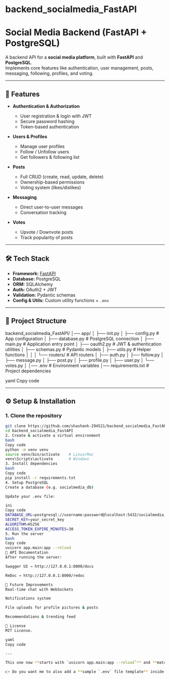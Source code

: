 # backend_socialmedia_FastAPI

# Social Media Backend (FastAPI + PostgreSQL)

A backend API for a **social media platform**, built with **FastAPI** and **PostgreSQL**.  
Implements core features like authentication, user management, posts, messaging, following, profiles, and voting.

---

## 🚀 Features

- **Authentication & Authorization**
  - User registration & login with JWT
  - Secure password hashing
  - Token-based authentication

- **Users & Profiles**
  - Manage user profiles
  - Follow / Unfollow users
  - Get followers & following list

- **Posts**
  - Full CRUD (create, read, update, delete)
  - Ownership-based permissions
  - Voting system (likes/dislikes)

- **Messaging**
  - Direct user-to-user messages
  - Conversation tracking

- **Votes**
  - Upvote / Downvote posts
  - Track popularity of posts

---

## 🛠 Tech Stack

- **Framework:** [FastAPI](https://fastapi.tiangolo.com/)  
- **Database:** PostgreSQL  
- **ORM:** SQLAlchemy  
- **Auth:** OAuth2 + JWT  
- **Validation:** Pydantic schemas  
- **Config & Utils:** Custom utility functions + `.env`  

---

## 📂 Project Structure

backend_socialmedia_FastAPI/
│── app/
│ ├── init.py
│ ├── config.py # App configuration
│ ├── database.py # PostgreSQL connection
│ ├── main.py # Application entry point
│ ├── oauth2.py # JWT & authentication utilities
│ ├── schemas.py # Pydantic models
│ ├── utils.py # Helper functions
│ │
│ └── routers/ # API routers
│ ├── auth.py
│ ├── follow.py
│ ├── message.py
│ ├── post.py
│ ├── profile.py
│ ├── user.py
│ └── votes.py
│
│── .env # Environment variables
│── requirements.txt # Project dependencies

yaml
Copy code

---

## ⚙️ Setup & Installation

### 1. Clone the repository
```bash
git clone https://github.com/shashank-294521/backend_socialmedia_FastAPI.git
cd backend_socialmedia_FastAPI
2. Create & activate a virtual environment
bash
Copy code
python -m venv venv
source venv/bin/activate    # Linux/Mac
venv\Scripts\activate       # Windows
3. Install dependencies
bash
Copy code
pip install -r requirements.txt
4. Setup PostgreSQL
Create a database (e.g. socialmedia_db)

Update your .env file:

ini
Copy code
DATABASE_URL=postgresql://username:password@localhost:5432/socialmedia_db
SECRET_KEY=your_secret_key
ALGORITHM=HS256
ACCESS_TOKEN_EXPIRE_MINUTES=30
5. Run the server
bash
Copy code
uvicorn app.main:app --reload
📖 API Documentation
After running the server:

Swagger UI → http://127.0.0.1:8000/docs

ReDoc → http://127.0.0.1:8000/redoc

🔮 Future Improvements
Real-time chat with WebSockets

Notifications system

File uploads for profile pictures & posts

Recommendations & trending feed

📜 License
MIT License.

yaml
Copy code

---

This one now **starts with `uvicorn app.main:app --reload`** and **matches your `app/` + `routers/` structure**.  

👉 Do you want me to also add a **sample `.env` file template** inside the README so contributors can copy-paste it directly?
